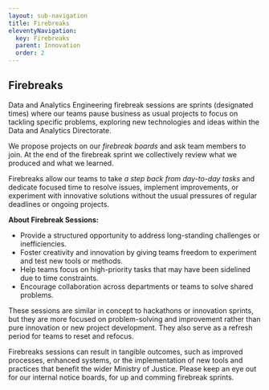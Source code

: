 ```yaml
---
layout: sub-navigation
title: Firebreaks
eleventyNavigation:
  key: Firebreaks
  parent: Innovation
  order: 2
---
```

## Firebreaks

Data and Analytics Engineering firebreak sessions are sprints (designated times) where our teams pause business as usual projects to focus on tackling specific problems, exploring new technologies and ideas within the Data and Analytics Directorate. 

We propose projects on our *firebreak boards* and ask team members to join. At the end of the firebreak sprint we collectively review what we produced and what we learned.

Firebreaks allow our teams to take *a step back from day-to-day tasks* and dedicate focused time to resolve issues, implement improvements, or experiment with innovative solutions without the usual pressures of regular deadlines or ongoing projects.

**About Firebreak Sessions:**

* Provide a structured opportunity to address long-standing challenges or inefficiencies.
* Foster creativity and innovation by giving teams freedom to experiment and test new tools or methods.
* Help teams focus on high-priority tasks that may have been sidelined due to time constraints.
* Encourage collaboration across departments or teams to solve shared problems.

These sessions are similar in concept to hackathons or innovation sprints, but they are more focused on problem-solving and improvement rather than pure innovation or new project development. They also serve as a refresh period for teams to reset and refocus.

Firebreaks sessions can result in tangible outcomes, such as improved processes, enhanced systems, or the implementation of new tools and practices that benefit the wider Ministry of Justice. Please keep an eye out for our internal notice boards, for up and comming firebreak sprints. 

